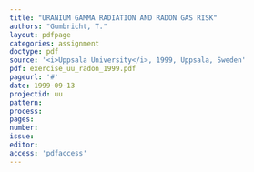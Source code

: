```yaml
---
title: "URANIUM GAMMA RADIATION AND RADON GAS RISK"
authors: "Gumbricht, T."
layout: pdfpage
categories: assignment
doctype: pdf
source: '<i>Uppsala University</i>, 1999, Uppsala, Sweden'
pdf: exercise_uu_radon_1999.pdf
pageurl: '#'
date: 1999-09-13
projectid: uu
pattern:
process:
pages:
number:
issue:
editor:
access: 'pdfaccess'
---
```

